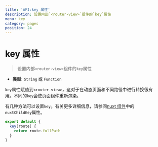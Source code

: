 ```yaml
---
title: 'API:key 属性'
description: 设置内部`<router-view>`组件的`key`属性
menu: key
category: pages
position: 24
---
```


# key 属性

> 设置内部`<router-view>`组件的`key`属性

- **类型:** `String` 或 `Function`

`key`属性赋值到`<router-view>`，这对于在动态页面和不同路径中进行转换很有用。不同的`key`会使页面组件重新渲染。

有几种方法可以设置`key`。有关更多详细信息，请参阅[nuxt 组件](/api/components-nuxt)中的`nuxtChildKey`属性。

```js
export default {
  key(route) {
    return route.fullPath
  }
}
```
